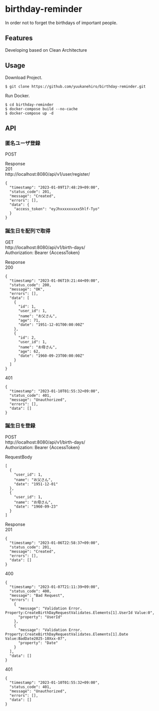 # birthday-reminder
 In order not to forget the birthdays of important people.

## Features
 Developing based on Clean Architecture
## Usage
 Download Project.
```bash:
$ git clone https://github.com/yuukanehiro/birthday-reminder.git
```
 Run Docker.
```bash:
$ cd birthday-reminder
$ docker-compose build --no-cache
$ docker-compose up -d
```

## API

### 匿名ユーザ登録
POST

Response  
201  
http://localhost:8080/api/v1/user/register/
```
{
  "timestamp": "2023-01-09T17:48:29+09:00",
  "status_code": 201,
  "message": "Created",
  "errors": [],
  "data": {
    "access_token": "eyJhxxxxxxxxx5hlf-Tyo"
  }
}
```
### 誕生日を配列で取得
GET  
http://localhost:8080/api/v1/birth-days/  
Authorization: Bearer {AccessToken}
  
Response  
200
```json:
{
  "timestamp": "2023-01-06T19:21:44+09:00",
  "status_code": 200,
  "message": "OK",
  "errors": [],
  "data": [
    {
      "id": 1,
      "user_id": 1,
      "name": "お父さん",
      "age": 71,
      "date": "1951-12-01T00:00:00Z"
    },
    {
      "id": 2,
      "user_id": 1,
      "name": "お母さん",
      "age": 62,
      "date": "1960-09-23T00:00:00Z"
    }
  ]
}
```
  
401
```
{
  "timestamp": "2023-01-10T01:55:32+09:00",
  "status_code": 401,
  "message": "Unauthorized",
  "errors": [],
  "data": []
}
```
### 誕生日を登録
POST  
http://localhost:8080/api/v1/birth-days/  
Authorization: Bearer {AccessToken}
  
RequestBody
```json:
[
  {
    "user_id": 1,
    "name": "お父さん",
    "date": "1951-12-01"
  },
  {
    "user_id": 1,
    "name": "お母さん",
    "date": "1960-09-23"
  }
]
```
Response  
201
```json:
{
  "timestamp": "2023-01-06T22:58:37+09:00",
  "status_code": 201,
  "message": "Created",
  "errors": [],
  "data": []
}
```
400
```
{
  "timestamp": "2023-01-07T21:11:39+09:00",
  "status_code": 400,
  "message": "Bad Request",
  "errors": [
    {
      "message": "Validation Error. Property:CreateBirthDayRequestValidates.Elements[1].UserId Value:0",
      "property": "UserId"
    },
    {
      "message": "Validation Error. Property:CreateBirthDayRequestValidates.Elements[1].Date Value:BadDate2025-10Xxx-07",
      "property": "Date"
    }
  ],
  "data": []
}
```
  
401
```
{
  "timestamp": "2023-01-10T01:55:32+09:00",
  "status_code": 401,
  "message": "Unauthorized",
  "errors": [],
  "data": []
}
```
  